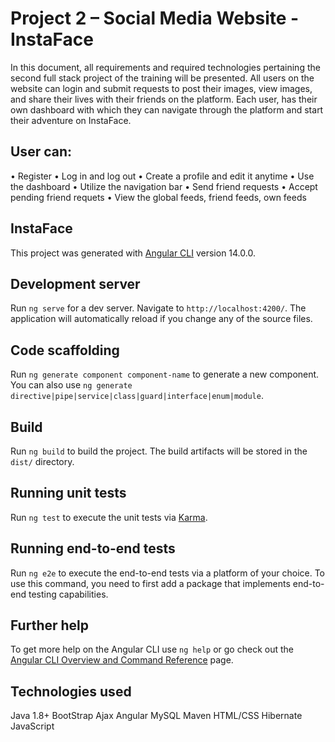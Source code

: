 
# Project 2 – Social Media Website - InstaFace

In this document, all requirements and required technologies pertaining the second full stack project of the training will be presented. All users on the website can login and submit requests to post their images, view images, and share their lives with their friends on the platform. Each user, has their own dashboard with which they can navigate through the platform and start their adventure on InstaFace.

## User can: 
• Register
• Log in and log out
• Create a profile and edit it anytime
• Use the dashboard
• Utilize the navigation bar
• Send friend requests
• Accept pending friend requets
• View the global feeds, friend feeds, own feeds

## InstaFace

This project was generated with [Angular CLI](https://github.com/angular/angular-cli) version 14.0.0.

## Development server

Run `ng serve` for a dev server. Navigate to `http://localhost:4200/`. The application will automatically reload if you change any of the source files.

## Code scaffolding

Run `ng generate component component-name` to generate a new component. You can also use `ng generate directive|pipe|service|class|guard|interface|enum|module`.

## Build

Run `ng build` to build the project. The build artifacts will be stored in the `dist/` directory.

## Running unit tests

Run `ng test` to execute the unit tests via [Karma](https://karma-runner.github.io).

## Running end-to-end tests

Run `ng e2e` to execute the end-to-end tests via a platform of your choice. To use this command, you need to first add a package that implements end-to-end testing capabilities.

## Further help

To get more help on the Angular CLI use `ng help` or go check out the [Angular CLI Overview and Command Reference](https://angular.io/cli) page.

## Technologies used
Java 1.8+
BootStrap
Ajax
Angular
MySQL
Maven
HTML/CSS
Hibernate
JavaScript


